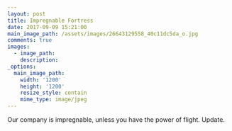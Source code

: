 ```yaml
---
layout: post
title: Impregnable Fortress
date: 2017-09-09 15:21:00
main_image_path: /assets/images/26643129558_40c11dc5da_o.jpg
comments: true
images:
  - image_path:
    description:
_options:
  main_image_path:
    width: '1200'
    height: '1200'
    resize_style: contain
    mime_type: image/jpeg
---
```


Our company is impregnable, unless you have the power of flight. Update.